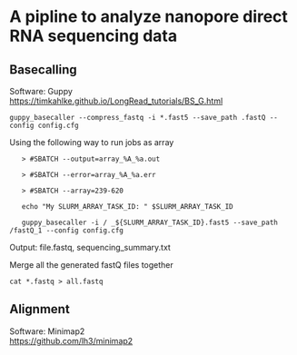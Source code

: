 # A pipline to analyze nanopore direct RNA sequencing data
## Basecalling
Software: Guppy  
https://timkahlke.github.io/LongRead_tutorials/BS_G.html  
```
guppy_basecaller --compress_fastq -i *.fast5 --save_path .fastQ --config config.cfg
```
Using the following way to run jobs as array
```
   > #SBATCH --output=array_%A_%a.out

   > #SBATCH --error=array_%A_%a.err

   > #SBATCH --array=239-620

   echo "My SLURM_ARRAY_TASK_ID: " $SLURM_ARRAY_TASK_ID
   
   guppy_basecaller -i / _${SLURM_ARRAY_TASK_ID}.fast5 --save_path /fastQ_1 --config config.cfg
```
Output: file.fastq, sequencing_summary.txt  

Merge all the generated fastQ files together
```
cat *.fastq > all.fastq
```
## Alignment
Software: Minimap2  
https://github.com/lh3/minimap2  


